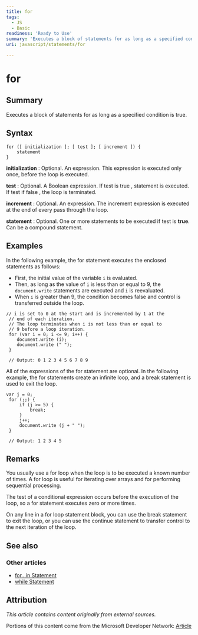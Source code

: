 ```yaml
---
title: for
tags:
  - JS
  - Basic
readiness: 'Ready to Use'
summary: 'Executes a block of statements for as long as a specified condition is true.'
uri: javascript/statements/for

---
```

# for

## Summary

Executes a block of statements for as long as a specified condition is true.

## Syntax

    for ([ initialization ]; [ test ]; [ increment ]) {
        statement
    }

**initialization**
:   Optional. An expression. This expression is executed only once, before the loop is executed.

**test**
:   Optional. A Boolean expression. If test is true , statement is executed. If test if false , the loop is terminated.

**increment**
:   Optional. An expression. The increment expression is executed at the end of every pass through the loop.

**statement**
:   Optional. One or more statements to be executed if test is **true**. Can be a compound statement.

## Examples

In the following example, the for statement executes the enclosed statements as follows:

-   First, the initial value of the variable `i` is evaluated.
-   Then, as long as the value of `i` is less than or equal to 9, the `document.write` statements are executed and `i` is reevaluated.
-   When `i` is greater than 9, the condition becomes false and control is transferred outside the loop.

``` {.js}
// i is set to 0 at the start and is incremented by 1 at the
 // end of each iteration.
 // The loop terminates when i is not less than or equal to
 // 9 before a loop iteration.
 for (var i = 0; i <= 9; i++) {
    document.write (i);
    document.write (" ");
 }

 // Output: 0 1 2 3 4 5 6 7 8 9
```

All of the expressions of the for statement are optional. In the following example, the for statements create an infinite loop, and a break statement is used to exit the loop.

``` {.js}
var j = 0;
 for (;;) {
     if (j >= 5) {
         break;
     }
     j++;
     document.write (j + " ");
 }

 // Output: 1 2 3 4 5
```

## Remarks

You usually use a for loop when the loop is to be executed a known number of times. A for loop is useful for iterating over arrays and for performing sequential processing.

The test of a conditional expression occurs before the execution of the loop, so a for statement executes zero or more times.

On any line in a for loop statement block, you can use the break statement to exit the loop, or you can use the continue statement to transfer control to the next iteration of the loop.

## See also

### Other articles

-   [for...in Statement](/javascript/statements/for_in)
-   [while Statement](/javascript/statements/while)

## Attribution

*This article contains content originally from external sources.*

Portions of this content come from the Microsoft Developer Network: [Article](http://msdn.microsoft.com/en-us/library/ie/s1cyybdf(v=vs.94).aspx)

